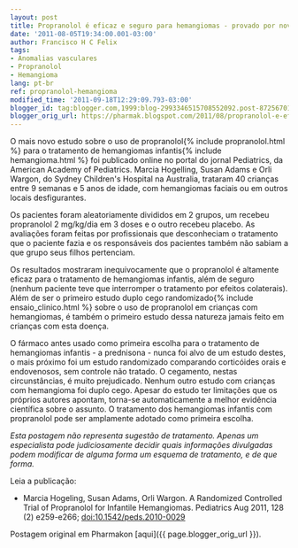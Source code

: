 ```yaml
---
layout: post
title: Propranolol é eficaz e seguro para hemangiomas - provado por novo estudo
date: '2011-08-05T19:34:00.001-03:00'
author: Francisco H C Felix
tags:
- Anomalias vasculares
- Propranolol
- Hemangioma
lang: pt-br
ref: propranolol-hemangioma
modified_time: '2011-09-18T12:29:09.793-03:00'
blogger_id: tag:blogger.com,1999:blog-2993346515708552092.post-872567013934911749
blogger_orig_url: https://pharmak.blogspot.com/2011/08/propranolol-e-eficaz-e-seguro-para.html
---
```


O mais novo estudo sobre o uso de propranolol{% include propranolol.html %} para o tratamento de hemangiomas infantis{% include hemangioma.html %} foi publicado online no portal do jornal Pediatrics, da American Academy of Pediatrics. Marcia Hogelling, Susan Adams e Orli Wargon, do Sydney Children's Hospital na Australia, trataram 40 crianças entre 9 semanas e 5 anos de idade, com hemangiomas faciais ou em outros locais desfigurantes.
<!--more-->

Os pacientes foram aleatoriamente divididos em 2 grupos, um recebeu propranolol 2 mg/kg/dia em 3 doses e o outro recebeu placebo. As avaliações foram feitas por profissionais que desconheciam o tratamento que o paciente fazia e os responsáveis dos pacientes também não sabiam a que grupo seus filhos pertenciam.

Os resultados mostraram inequivocamente que o propranolol é altamente eficaz para o tratamento de hemangiomas infantis, além de seguro (nenhum paciente teve que interromper o tratamento por efeitos colaterais). Além de ser o primeiro estudo duplo cego randomizado{% include ensaio_clinico.html %} sobre o uso de propranolol em crianças com hemangiomas, é também o primeiro estudo dessa natureza jamais feito em crianças com esta doença.

O fármaco antes usado como primeira escolha para o tratamento de hemangiomas infantis - a prednisona - nunca foi alvo de um estudo destes, o mais próximo foi um estudo randomizado comparando corticóides orais e endovenosos, sem controle não tratado. O cegamento, nestas circunstâncias, é muito prejudicado. Nenhum outro estudo com crianças com hemangioma foi duplo cego. Apesar do estudo ter limitações que os próprios autores apontam, torna-se automaticamente a melhor evidência científica sobre o assunto. O tratamento dos hemangiomas infantis com propranolol pode ser amplamente adotado como primeira escolha.

_Esta postagem não representa sugestão de tratamento. Apenas um especialista pode judiciosamente decidir quais informações divulgadas podem modificar de alguma forma um esquema de tratamento, e de que forma._

Leia a publicação:

- Marcia Hogeling, Susan Adams, Orli Wargon. A Randomized Controlled Trial of Propranolol for Infantile Hemangiomas. Pediatrics Aug 2011, 128 (2) e259-e266; [doi:10.1542/peds.2010-0029](https://doi.org/10.1542/peds.2010-0029)

Postagem original em Pharmakon [aqui]({{ page.blogger_orig_url }}).
